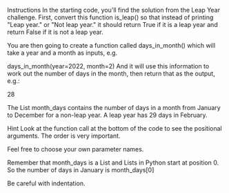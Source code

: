 Instructions
In the starting code, you'll find the solution from the Leap Year challenge. 
First, convert this function is_leap() so that instead of printing "Leap year." or "Not leap year." 
it should return True if it is a leap year and return False if it is not a leap year.

You are then going to create a function called days_in_month() which will take a year and a month as inputs, e.g.

days_in_month(year=2022, month=2)
And it will use this information to work out the number of days in the month, then return that as the output, e.g.:

28

The List month_days contains the number of days in a month from January to December for a non-leap year. A leap year has 29 days in February.



Hint
Look at the function call at the bottom of the code to see the positional arguments. The order is very important.

Feel free to choose your own parameter names.

Remember that month_days is a List and Lists in Python start at position 0. So the number of days in January is month_days[0]

Be careful with indentation.
